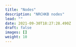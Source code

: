 ```yaml
---
title: "Nodes"
description: "NRCHKB nodes"
lead: ""
date: 2021-09-30T18:27:28.490Z
draft: false
images: []
weight: 10
---
```

